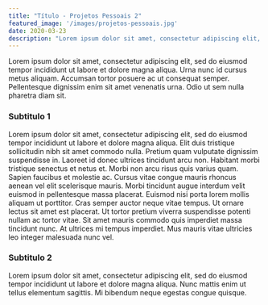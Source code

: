 ```yaml
---
title: "Título - Projetos Pessoais 2"
featured_image: '/images/projetos-pessoais.jpg'
date: 2020-03-23
description: "Lorem ipsum dolor sit amet, consectetur adipiscing elit, sed do eiusmod tempor incididunt ut labore et dolore magna aliqua."
---
```


Lorem ipsum dolor sit amet, consectetur adipiscing elit, sed do eiusmod tempor incididunt ut labore et dolore magna aliqua. Urna nunc id cursus metus aliquam. Accumsan tortor posuere ac ut consequat semper. Pellentesque dignissim enim sit amet venenatis urna. Odio ut sem nulla pharetra diam sit.

### Subtitulo 1

Lorem ipsum dolor sit amet, consectetur adipiscing elit, sed do eiusmod tempor incididunt ut labore et dolore magna aliqua. Elit duis tristique sollicitudin nibh sit amet commodo nulla. Pretium quam vulputate dignissim suspendisse in. Laoreet id donec ultrices tincidunt arcu non. Habitant morbi tristique senectus et netus et. Morbi non arcu risus quis varius quam. Sapien faucibus et molestie ac. Cursus vitae congue mauris rhoncus aenean vel elit scelerisque mauris. Morbi tincidunt augue interdum velit euismod in pellentesque massa placerat. Euismod nisi porta lorem mollis aliquam ut porttitor. Cras semper auctor neque vitae tempus. Ut ornare lectus sit amet est placerat. Ut tortor pretium viverra suspendisse potenti nullam ac tortor vitae. Sit amet mauris commodo quis imperdiet massa tincidunt nunc. At ultrices mi tempus imperdiet. Mus mauris vitae ultricies leo integer malesuada nunc vel.

### Subtitulo 2

Lorem ipsum dolor sit amet, consectetur adipiscing elit, sed do eiusmod tempor incididunt ut labore et dolore magna aliqua. Nunc mattis enim ut tellus elementum sagittis. Mi bibendum neque egestas congue quisque.